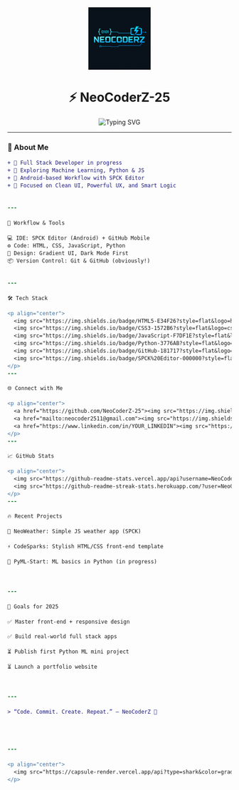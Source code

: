 <!-- Profile README for NeoCoderZ-25 -->

<div align="center">
  <img src="file_0000000024fc622f8e287ff3f418fc2d.png" width="140" alt="NeoCoderZ Logo" />
  <h1>⚡ NeoCoderZ-25</h1>
  <img src="https://readme-typing-svg.herokuapp.com?font=Fira+Code&weight=700&size=22&pause=1000&color=00F7FF&center=true&vCenter=true&width=435&lines=ML+Learner+🤖;Full+Stack+Web+Developer+%28in+progress%29+🌐;SPCK+Warrior+💥;GitHub+Mobile+Coder+📱;Learning+Fast%2C+Building+Faster+⚙️" alt="Typing SVG" />
</div>

---

### 🧠 About Me
```diff
+ 🚀 Full Stack Developer in progress
+ 🤖 Exploring Machine Learning, Python & JS
+ 📱 Android-based Workflow with SPCK Editor
+ 🎯 Focused on Clean UI, Powerful UX, and Smart Logic


---

🔧 Workflow & Tools

💻 IDE: SPCK Editor (Android) + GitHub Mobile
⚙️ Code: HTML, CSS, JavaScript, Python
🎨 Design: Gradient UI, Dark Mode First
📦 Version Control: Git & GitHub (obviously!)


---

🛠️ Tech Stack

<p align="center">
  <img src="https://img.shields.io/badge/HTML5-E34F26?style=flat&logo=html5&logoColor=white"/>
  <img src="https://img.shields.io/badge/CSS3-1572B6?style=flat&logo=css3&logoColor=white"/>
  <img src="https://img.shields.io/badge/JavaScript-F7DF1E?style=flat&logo=javascript&logoColor=black"/>
  <img src="https://img.shields.io/badge/Python-3776AB?style=flat&logo=python&logoColor=white"/>
  <img src="https://img.shields.io/badge/GitHub-181717?style=flat&logo=github&logoColor=white"/>
  <img src="https://img.shields.io/badge/SPCK%20Editor-000000?style=flat&logo=android&logoColor=green"/>
</p>
---

🌐 Connect with Me

<p align="center">
  <a href="https://github.com/NeoCoderZ-25"><img src="https://img.shields.io/badge/GitHub-%2312100E.svg?style=flat&logo=github&logoColor=white"/></a>
  <a href="mailto:neocoder2511@gmail.com"><img src="https://img.shields.io/badge/Gmail-D14836?style=flat&logo=gmail&logoColor=white"/></a>
  <a href="https://www.linkedin.com/in/YOUR_LINKEDIN"><img src="https://img.shields.io/badge/LinkedIn-0077B5?style=flat&logo=linkedin&logoColor=white"/></a>
</p>
---

📈 GitHub Stats

<p align="center">
  <img src="https://github-readme-stats.vercel.app/api?username=NeoCoderZ-25&show_icons=true&theme=radical&border_radius=10" width="48%" />
  <img src="https://github-readme-streak-stats.herokuapp.com/?user=NeoCoderZ-25&theme=radical" width="48%" />
</p>
---

🔥 Recent Projects

🚧 NeoWeather: Simple JS weather app (SPCK)

⚡ CodeSparks: Stylish HTML/CSS front-end template

🧠 PyML-Start: ML basics in Python (in progress)



---

🎯 Goals for 2025

✅ Master front-end + responsive design

✅ Build real-world full stack apps

⏳ Publish first Python ML mini project

⏳ Launch a portfolio website



---

> “Code. Commit. Create. Repeat.” — NeoCoderZ 🧠




---

<p align="center">
  <img src="https://capsule-render.vercel.app/api?type=shark&color=gradient&height=100&section=footer&text=⚡%20Thanks%20for%20visiting!%20⚡&fontSize=20&animation=twinkling" />
</p>
